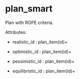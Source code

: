 # plan_smart

Plan with ROPE criteria.

Attributes:

* realistic_id : plan_item(id)+

* optimistic_id : plan_item(id)+

* pessimistic_id : plan_item(id)+

* equilibristic_id : plan_item(id)+
